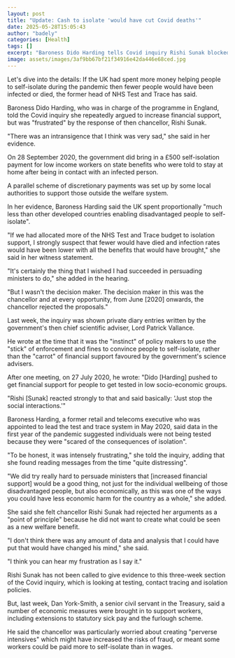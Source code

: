 ```yaml
---
layout: post
title: "Update: Cash to isolate 'would have cut Covid deaths'"
date: 2025-05-28T15:05:43
author: "badely"
categories: [Health]
tags: []
excerpt: "Baroness Dido Harding tells Covid inquiry Rishi Sunak blocked higher support payments."
image: assets/images/3af9bb67bf21f34916e42da446e68ced.jpg
---
```


Let's dive into the details: If the UK had spent more money helping people to self-isolate during the pandemic then fewer people would have been infected or died, the former head of NHS Test and Trace has said.

Baroness Dido Harding, who was in charge of the programme in England, told the Covid inquiry she repeatedly argued to increase financial support, but was "frustrated" by the response of then chancellor, Rishi Sunak.

"There was an intransigence that I think was very sad," she said in her evidence.

On 28 September 2020, the government did bring in a £500 self-isolation payment for low income workers on state benefits who were told to stay at home after being in contact with an infected person.

A parallel scheme of discretionary payments was set up by some local authorities to support those outside the welfare system.

In her evidence, Baroness Harding said the UK spent proportionally "much less than other developed countries enabling disadvantaged people to self-isolate".

"If we had allocated more of the NHS Test and Trace budget to isolation support, I strongly suspect that fewer would have died and infection rates would have been lower with all the benefits that would have brought," she said in her witness statement.

"It's certainly the thing that I wished I had succeeded in persuading ministers to do," she added in the hearing.

"But I wasn't the decision maker. The decision maker in this was the chancellor and at every opportunity, from June [2020] onwards, the chancellor rejected the proposals."

Last week, the inquiry was shown private diary entries written by the government's then chief scientific adviser, Lord Patrick Vallance.

He wrote at the time that it was the "instinct" of policy makers to use the "stick" of enforcement and fines to convince people to self-isolate, rather than the "carrot" of financial support favoured by the government's science advisers.

After one meeting, on 27 July 2020, he wrote: "Dido [Harding] pushed to get financial support for people to get tested in low socio-economic groups.

"Rishi [Sunak] reacted strongly to that and said basically: 'Just stop the social interactions.'"

Baroness Harding, a former retail and telecoms executive who was appointed to lead the test and trace system in May 2020, said data in the first year of the pandemic suggested individuals were not being tested because they were "scared of the consequences of isolation".

"To be honest, it was intensely frustrating," she told the inquiry, adding that she found reading messages from the time "quite distressing".

"We did try really hard to persuade ministers that [increased financial support] would be a good thing, not just for the individual wellbeing of those disadvantaged people, but also economically, as this was one of the ways you could have less economic harm for the country as a whole," she added.

She said she felt chancellor Rishi Sunak had rejected her arguments as a "point of principle" because he did not want to create what could be seen as a new welfare benefit.

"I don't think there was any amount of data and analysis that I could have put that would have changed his mind," she said.

"I think you can hear my frustration as I say it."

Rishi Sunak has not been called to give evidence to this three-week section of the Covid inquiry, which is looking at testing, contact tracing and isolation policies.

But, last week, Dan York-Smith, a senior civil servant in the Treasury, said a number of economic measures were brought in to support workers, including extensions to statutory sick pay and the furlough scheme.

He said the chancellor was particularly worried about creating "perverse intensives" which might have increased the risks of fraud, or meant some workers could be paid more to self-isolate than in wages.

